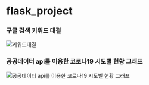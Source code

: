 # flask_project

### 구글 검색 키워드 대결

![키워드대결](https://user-images.githubusercontent.com/47453097/147808330-f0e52be5-5e16-4bc0-b3d5-c09241af07e5.gif)


### 공공데이터 api를 이용한 코로나19 시도별 현황 그래프

![공공데이터 api를 이용한 코로나19 시도별 현황 그래프](https://user-images.githubusercontent.com/47453097/147808145-e688dc7f-cf32-4c95-a97b-4e44ca35e4c6.gif)
